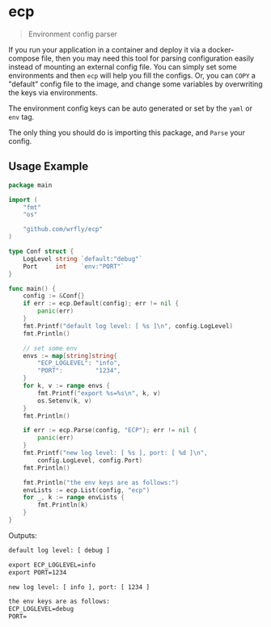 # ecp

> Environment config parser

If you run your application in a container and deploy it via a docker-compose file, then you may need this tool
for parsing configuration easily instead of mounting an external config file. You can simply set some environments
and then `ecp` will help you fill the configs. Or, you can `COPY` a "default" config file to the image, and change some
variables by overwriting the keys via environments.

The environment config keys can be auto generated or set by the `yaml` or `env` tag.

The only thing you should do is importing this package, and `Parse` your config.

## Usage Example

```go
package main

import (
    "fmt"
    "os"

    "github.com/wrfly/ecp"
)

type Conf struct {
    LogLevel string `default:"debug"`
    Port     int    `env:"PORT"`
}

func main() {
    config := &Conf{}
    if err := ecp.Default(config); err != nil {
        panic(err)
    }
    fmt.Printf("default log level: [ %s ]\n", config.LogLevel)
    fmt.Println()

    // set some env
    envs := map[string]string{
        "ECP_LOGLEVEL": "info",
        "PORT":         "1234",
    }
    for k, v := range envs {
        fmt.Printf("export %s=%s\n", k, v)
        os.Setenv(k, v)
    }
    fmt.Println()

    if err := ecp.Parse(config, "ECP"); err != nil {
        panic(err)
    }
    fmt.Printf("new log level: [ %s ], port: [ %d ]\n",
        config.LogLevel, config.Port)
    fmt.Println()

    fmt.Println("the env keys are as follows:")
    envLists := ecp.List(config, "ecp")
    for _, k := range envLists {
        fmt.Println(k)
    }
}
```

Outputs:

```txt
default log level: [ debug ]

export ECP_LOGLEVEL=info
export PORT=1234

new log level: [ info ], port: [ 1234 ]

the env keys are as follows:
ECP_LOGLEVEL=debug
PORT=
```